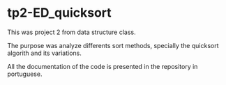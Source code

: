 # tp2-ED_quicksort
This was project 2 from data structure class.

The purpose was analyze differents sort methods, specially the quicksort algorith and its variations.

All the documentation of the code is presented in the repository in portuguese.
